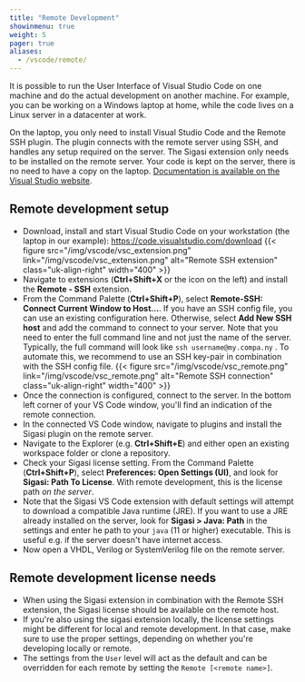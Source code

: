 ```yaml
---
title: "Remote Development"
showinmenu: true
weight: 5
pager: true
aliases:
  - /vscode/remote/
---
```

It is possible to run the User Interface of Visual Studio Code on one machine and do the actual development on another machine.
For example, you can be working on a Windows laptop at home, while the code lives on a Linux server in a datacenter at work.

On the laptop, you only need to install Visual Studio Code and the Remote SSH plugin.
The plugin connects with the remote server using SSH, and handles any setup required on the server.
The Sigasi extension only needs to be installed on the remote server.
Your code is kept on the server, there is no need to have a copy on the laptop. [Documentation is available on the Visual Studio website](https://code.visualstudio.com/docs/remote/ssh).

## Remote development setup

* Download, install and start Visual Studio Code on your workstation (the laptop in our example): <https://code.visualstudio.com/download>
{{< figure src="/img/vscode/vsc_extension.png" link="/img/vscode/vsc_extension.png" alt="Remote SSH extension" class="uk-align-right" width="400" >}}
* Navigate to extensions (**Ctrl+Shift+X** or the icon on the left) and install the **Remote - SSH** extension.
* From the Command Palette (**Ctrl+Shift+P**), select **Remote-SSH: Connect Current Window to Host...**. If you have an SSH config file, you can use an existing configuration here. Otherwise, select **Add New SSH host** and add the command to connect to your server. Note that you need to enter the full command line and not just the name of the server. Typically, the full command will look like `ssh username@my.compa.ny` .
  To automate this, we recommend to use an SSH key-pair in combination with the SSH config file.
{{< figure src="/img/vscode/vsc_remote.png" link="/img/vscode/vsc_remote.png" alt="Remote SSH connection" class="uk-align-right" width="400" >}}
* Once the connection is configured, connect to the server. In the bottom left corner of your VS Code window, you'll find an indication of the remote connection.
* In the connected VS Code window, navigate to plugins and install the Sigasi plugin on the remote server.
* Navigate to the Explorer (e.g. **Ctrl+Shift+E**) and either open an existing workspace folder or clone a repository.
* Check your Sigasi license setting. From the Command Palette (**Ctrl+Shift+P**), select **Preferences: Open Settings (UI)**, and look for **Sigasi: Path To License**. With remote development, this is the license path _on the server_.
* Note that the Sigasi VS Code extension with default settings will attempt to download a compatible Java runtime (JRE). If you want to use a JRE already installed on the server, look for **Sigasi > Java: Path** in the settings and enter he path to your `java` (11 or higher) executable. This is useful e.g. if the server doesn't have internet access.
* Now open a VHDL, Verilog or SystemVerilog file on the remote server.

## Remote development license needs

* When using the Sigasi extension in combination with the Remote SSH extension, the Sigasi license should be available on the remote host.
* If you're also using the sigasi extension locally, the license settings might be different for local and remote development. In that case, make sure to use the proper settings, depending on whether you're developing locally or remote.
* The settings from the `User` level will act as the default and can be overridden for each remote by setting the `Remote [<remote name>]`.